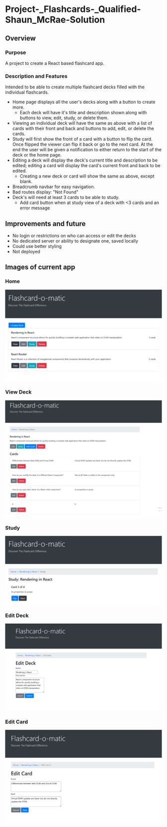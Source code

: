 # Project-_Flashcards-_Qualified-Shaun_McRae-Solution

## Overview

### Purpose
A project to create a React based flashcard app. 

### Description and Features
Intended to be able to create multiple flashcard decks filled with the individual flashcards.
- Home page displays all the user's decks along with a button to create more.    
	- Each deck will have it's title and description shown along with buttons to view, edit, study, or delete them.  
- Viewing an individual deck will have the same as above with a list of cards with their front and back and buttons to add, edit, or delete the cards.
- Study will first show the front of a card with a button to flip the card. Once flipped the viewer can flip it back or go to the next card. At the end the user will be given a notification to either return to the start of the deck or the home page.
- Editing a deck will display the deck's current title and description to be edited; editing a card will display the card's current front and back to be edited.
	- Creating a new deck or card will show the same as above, except blank.
- Breadcrumb navbar for easy navigation.
- Bad routes display: "Not Found"
- Deck's will need at least 3 cards to be able to study.
	- Add card button when at study view of a deck with <3 cards and an error message

## Improvements and future
- No login or restrictions on who can access or edit the decks
- No dedicated server or ability to designate one, saved locally
- Could use better styling
- Not deployed

## Images of current app

### Home
 ![Home page](/images/home.png)
 
### View Deck
 ![View Deckv page](/images/view-deck.png)

### Study
 ![Study page](/images/study.png)

### Edit Deck
 ![Edit Deck page](/images/edit-deck.png)

### Edit Card
![Edit Card page](/images/edit-card.png)
